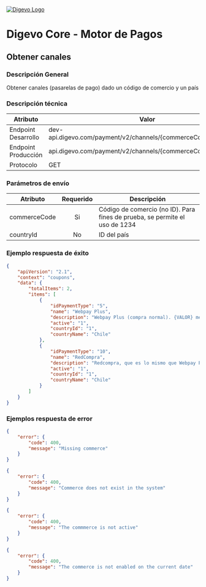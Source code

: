 [![Digevo Logo](http://digevogroup.digevoventures.com/wp-content/uploads/sites/9/2017/07/logodigevo.png)](http://digevo.com/)

# Digevo Core - Motor de Pagos

## Obtener canales

### Descripción General

Obtener canales (pasarelas de pago) dado un código de comercio y un país

### Descripción técnica

| Atributo               | Valor                                                             |
|------------------------|-------------------------------------------------------------------|
| Endpoint Desarrollo    | dev-api.digevo.com/payment/v2/channels/{commerceCode}/{countryId} |
| Endpoint Producción    | api.digevo.com/payment/v2/channels/{commerceCode}/{countryId}     |
| Protocolo              | GET                                                               |

### Parámetros de envío

| Atributo       | Requerido | Descripción                                                                 |
|----------------|:---------:|-----------------------------------------------------------------------------|
| commerceCode   | Si        | Código de comercio (no ID). Para fines de prueba, se permite el uso de 1234 |
| countryId      | No        | ID del país                                                                 |

### Ejemplo respuesta de éxito

```json
{
    "apiVersion": "2.1",
    "context": "coupons",
    "data": {
        "totalItems": 2,
        "items": [
            {
                "idPaymentType": "5",
                "name": "Webpay Plus",
                "description": "Webpay Plus (compra normal). {VALOR} mensual.",
                "active": "1",
                "countryId": "1",
                "countryName": "Chile"
            },
            {
                "idPaymentType": "10",
                "name": "RedCompra",
                "description": "Redcompra, que es lo mismo que Webpay Plus",
                "active": "1",
                "countryId": "1",
                "countryName": "Chile"
            }
        ]
    }
}
```

### Ejemplos respuesta de error

```json
{
    "error": {
        "code": 400,
        "message": "Missing commerce"
    }
}
```

```json
{
    "error": {
        "code": 400,
        "message": "Commerce does not exist in the system"
    }
}
```

```json
{
    "error": {
        "code": 400,
        "message": "The commmerce is not active"
    }
}
```

```json
{
    "error": {
        "code": 400,
        "message": "The commerce is not enabled on the current date"
    }
}
```